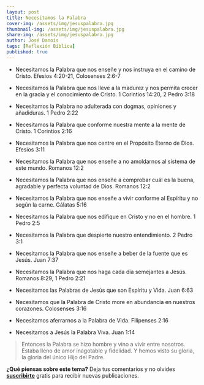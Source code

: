```yaml
---
layout: post
title: Necesitamos la Palabra
cover-img: /assets/img/jesuspalabra.jpg
thumbnail-img: /assets/img/jesuspalabra.jpg
share-img: /assets/img/jesuspalabra.jpg
author: José Danois
tags: [Reflexión Bíblica] 
published: true
---
```

-   Necesitamos la Palabra que nos enseñe y nos instruya en el camino de Cristo. Efesios 4:20-21, Colosenses 2:6-7
    
-   Necesitamos la Palabra que nos lleve a la madurez y nos permita crecer en la gracia y el conocimiento de Cristo. 1 Corintios 14:20, 2 Pedro 3:18
    
-   Necesitamos la Palabra no adulterada con dogmas, opiniones y añadiduras. 1 Pedro 2:22
    
-   Necesitamos la Palabra que conforme nuestra mente a la mente de Cristo. 1 Corintios 2:16
    
-   Necesitamos la Palabra que nos centre en el Propósito Eterno de Dios. Efesios 3:11
    
-   Necesitamos la Palabra que nos enseñe a no amoldarnos al sistema de este mundo. Romanos 12:2
    
-   Necesitamos la Palabra que nos enseñe a comprobar cuál es la buena, agradable y perfecta voluntad de Dios. Romanos 12:2
    
-   Necesitamos la Palabra que nos enseñe a vivir conforme al Espíritu y no según la carne. Gálatas 5:16
    
-   Necesitamos la Palabra que nos edifique en Cristo y no en el hombre. 1 Pedro 2:5
    
-   Necesitamos la Palabra que despierte nuestro entendimiento. 2 Pedro 3:1
    
-   Necesitamos la Palabra que nos enseñe a beber de la fuente que es Jesús. Juan 7:37
    
-   Necesitamos la Palabra que nos haga cada día semejantes a Jesús. Romanos 8:29, 1 Pedro 2:21
    
-   Necesitamos las Palabras de Jesús que son Espíritu y Vida. Juan 6:63
    
-   Necesitamos que la Palabra de Cristo more en abundancia en nuestros corazones. Colosenses 3:16
    
-   Necesitamos aferrarnos a la Palabra de Vida. Filipenses 2:16
  
-   Necesitamos a Jesús la Palabra Viva. Juan 1:14

  >Entonces la Palabra se hizo hombre y vino a vivir entre nosotros. Estaba lleno de amor inagotable y fidelidad. Y hemos visto su gloria, la gloria del único Hijo del Padre.

**¿Qué piensas sobre este tema?** Deja tus comentarios y no olvides **[suscribirte](https://www.feedio.co/@jdanois)** gratis para recibir nuevas publicaciones.
<!--stackedit_data:
eyJoaXN0b3J5IjpbMTcyNjg0MzE2Ml19
-->